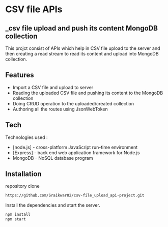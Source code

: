 # CSV file APIs
## _csv file upload and push its content MongoDB collection 


 This projct consist of APIs which help in CSV file upload to the server and then creating a read stream to read its content and upload into MongoDB collection.


## Features

- Import a CSV file and upload to server
- Reading the uploaded CSV file and pushing its content to the MongoDB collection
- Doing CRUD operation to the uploaded/created collection 
- Authoring all the routes using JsonWebToken

## Tech

Technologies used :


- [node.js] - cross-platform JavaScript run-time environment
- [Express] - back end web application framework for Node.js
- MongoDB - NoSQL database program


## Installation

repository clone 
```sh
https://github.com/Sraikwar02/csv-file_upload_api-project.git
```

Install the dependencies and start the server.

```sh
npm install
npm start
```
